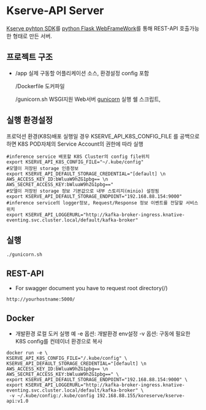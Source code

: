 # Kserve-API Server



[Kserve pyhton SDK](https://kserve.github.io/website/0.7/sdk_docs/sdk_doc/)를 [python Flask WebFrameWork](https://flask.palletsprojects.com/en/0.12.x/)를 통해 REST-API 호출가능한 형태로 만든 서버.



## 프로젝트 구조

- /app               실제 구동할 어플리케이션 소스, 환경설정 config 포함

  /Dockerfile    도커파일

  /gunicorn.sh WSGI지원 Web서버 [gunicorn](https://gunicorn.org/) 실행 쉘 스크립트,    



## 실행 환경설정
프로덕션 환경(K8S)배포 실행일 경우 
KSERVE_API_K8S_CONFIG_FILE 를 공백으로 하면 K8S POD자체의 Service Account의 권한에 따라 실행

```
#inference service 배포할 K8S Cluster의 config file위치 
export KSERVE_API_K8S_CONFIG_FILE="~/.kube/config" 
#모델이 저장된 storage 인증정보 
export KSERVE_API_DEFAULT_STORAGE_CREDENTIAL="[default] \n AWS_ACCESS_KEY_ID:bWluaW9hZG1pbg== \n AWS_SECRET_ACCESS_KEY:bWluaW9hZG1pbg==" 
#모델이 저장된 storage 정보 기본값으로 내부 스토리지(minio) 설정됨          
export KSERVE_API_DEFAULT_STORAGE_ENDPOINT="192.168.88.154:9000"   
#inference service의 logger정보, Request/Response 정보 이벤트를 전달할 서비스위치                                                                                 
export KSERVE_API_LOGGERURL="http://kafka-broker-ingress.knative-eventing.svc.cluster.local/default/kafka-broker"    
```

## 실행

```
./gunicorn.sh
```



## REST-API

- For swagger document you have to request root directory(/)

```
http://yourhostname:5000/
```



## Docker
- 개발환경 로컬 도커 실행 예
  -e 옵션: 개발환경 env설정
  -v 옵션: 구동에 필요한 K8S config를 컨테이너 환경으로 복사
```
docker run -e \
KSERVE_API_K8S_CONFIG_FILE="/.kube/config" \
KSERVE_API_DEFAULT_STORAGE_CREDENTIAL="[default] \n AWS_ACCESS_KEY_ID:bWluaW9hZG1pbg== \n AWS_SECRET_ACCESS_KEY:bWluaW9hZG1pbg==" \
export KSERVE_API_DEFAULT_STORAGE_ENDPOINT="192.168.88.154:9000" \
export KSERVE_API_LOGGERURL="http://kafka-broker-ingress.knative-eventing.svc.cluster.local/default/kafka-broker" \
 -v ~/.kube/config:/.kube/config 192.168.88.155/koreserve/kserve-api:v1.0
```

